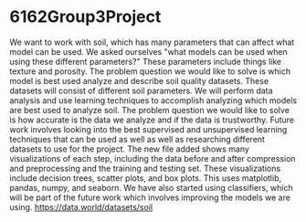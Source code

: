 # 6162Group3Project
We want to work with soil, which has many parameters that can affect what model can be used. We asked ourselves "what models can be used when using these different parameters?" These parameters include things like texture and porosity. The problem question we would like to solve is which model is best used analyze and describe soil quality datasets. These datasets will consist of different soil parameters. We will perform data analysis and use learning techniques to accomplish analyzing which models are best used to analyze soil. The problem question we would like to solve is how accurate is the data we analyze and if the data is trustworthy. Future work involves looking into the best supervised and unsupervised learning techniques that can be used as well as well as researching different datasets to use for the project. 
The new file added shows many visualizations of each step, including the data before and after compression and preprocessing and the training and testing set. These visualizations include decision trees, scatter plots, and box plots. This uses matplotlib, pandas, numpy, and seaborn. We have also started using classifiers, which will be part of the future work which involves improving the models we are using.
https://data.world/datasets/soil
